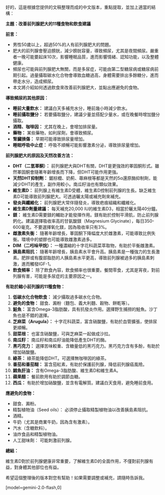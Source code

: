 好的，這是根據您提供的文稿整理而成的中文版本，重點提取，並加上適當的結構：

**主題：改善前列腺肥大的11種食物和飲食建議**

**前言：**

*   男性50歲以上，超過50%的人有前列腺肥大的問題。
*   肥大的前列腺會壓迫膀胱，減少膀胱容量，導致頻尿，尤其是夜間頻尿。嚴重者一晚可能要起床10次，影響睡眠品質，進而影響情緒、認知功能，以及整體健康。
*   頻尿也可能與前列腺肥大無關，而是多尿症，可能由第二型糖尿病或糖尿病前期引起。過量攝取碳水化合物會導致血糖過高，身體需要排出多餘糖分，進而帶走水分，造成頻尿。
*   本文將介紹如何透過飲食來改善前列腺肥大，並點出應避免的食物。

**導致頻尿的其他原因：**

*   **睡前大量飲水：** 建議白天多補充水分，睡前幾小時減少飲水。
*   **睡前攝取鹽分：** 若要攝取鹽分，建議少量並搭配少量水，或在晚餐時增加鹽分攝取。
*   **酒精、咖啡因：** 尤其在晚上，會增加排尿量。
*   **藥物：** 某些藥物，如利尿劑，會導致頻尿。
*   **腎臟損傷：** 早期可能導致排尿量增加。
*   **睡眠呼吸中止症：** 呼吸不順暢可能影響激素分泌，導致排尿量增加。

**前列腺肥大的原因及天然改善方法：**

*   **DHT（二氫睪酮）：** 前列腺肥大與DHT有關，DHT是更強效的睪固酮形式。雖然睪固酮會隨著年齡增長而下降，但DHT可能作用更強。
*   **天然DHT抑制劑：** 鋸棕櫚、奶薊、蕁麻根等都是天然的5α還原酶抑制劑，能減少DHT的產生，副作用較小。南瓜籽油也有類似效果。
*   **維生素D：** 前列腺上有維生素D受體，維生素D控制前列腺的生長。缺乏維生素D可能導致前列腺肥大。可透過曬太陽或補充劑來補充。
*   **發炎與纖維化：** 前列腺肥大常伴隨發炎，導致疤痕組織和纖維化。
*   **維生素D劑量建議：** 每天補充20,000 IU的維生素D3，相當於曬太陽40分鐘。
*   **鎂：** 維生素D需要鎂的輔助才能發揮作用。鎂有助於控制平滑肌，防止前列腺鈣化。建議選擇吸收率高的甘氨酸鎂（Magnesium Glycinate），每日350-600毫克。不要選擇氧化鎂，因為吸收率只有3%。
*   **雌激素失衡：** 隨著年齡增長，睪固酮下降幅度大於雌激素，可能導致比例失衡。環境中的塑膠也可能導致雌激素過多。
*   **DIM（二吲哚甲烷）：** 一種濃縮的十字花科蔬菜萃取物，有助於平衡雌激素。
*   **胰島素阻抗：** 隨著年齡增長，胰島素水平會升高。胰島素是一種強力的生長激素。肥胖或有腹部脂肪的人胰島素水平更高，導致前列腺被過多的胰島素刺激，進而觸發IGF-1。
*   **飲食頻率：** 除了飲食內容，飲食頻率也很重要。餐間零食，尤其是宵夜，對前列腺有害，可能是多尿症的主要原因之一。

**有助於縮小前列腺的11種食物：**

1.  **低碳水化合物飲食：** 減少攝取過多碳水化合物。
2.  **避免的食物：** 甜食、澱粉（麵包、義大利麵、穀物、餅乾等）。
3.  **鮭魚：** 富含Omega-3脂肪酸，具有抗發炎作用。選擇野生捕撈的鮭魚。沙丁魚也是不錯的選擇。
4.  **芝麻菜（Arugula）：** 十字花科蔬菜，富含硝酸鹽，有助於血管擴張，使排尿更順暢。
5.  **甜菜根：** 也富含硝酸鹽，可與芝麻菜一起做成沙拉。
6.  **南瓜籽：** 南瓜籽和南瓜籽油能降低產生DHT的酶。
7.  **黑巧克力：** 選擇苦味較重、含糖量低的黑巧克力。黑巧克力含有多酚，有助於增加硝酸鹽。
8.  **綠茶：** 綠茶能降低DHT。可選擇無咖啡因的綠茶。
9.  **番茄和番茄糊：** 富含茄紅素，有助於保護前列腺，降低前列腺癌風險。
10. **鱈魚肝油：** 含有Omega-3脂肪酸、維生素D和維生素A。
11. **蘋果醋：** 餐前飲用有助於調節血糖。
12. **西瓜：** 有助於增加硝酸鹽，並含有電解質。建議白天食用，避免睡前食用。

**應避免的食物：**

*   甜食、澱粉。
*   精製植物油（Seed oils）： 必須停止攝取精製植物油以改善胰島素阻抗。
*   酒精。
*   牛奶（尤其是商業牛奶，因為含有激素）。
*   汽水（含糖飲料）。
*   油炸食品和精製植物油。
*   人工甜味劑： 可能刺激前列腺。

**總結：**

維生素D對於前列腺健康非常重要，了解維生素D的全面作用，不僅對前列腺有益，對身體其他部位也有益。

希望這個整理後的版本對您有幫助！如果需要調整或補充，請隨時告訴我。

[model=gemini-2.0-flash,0]
